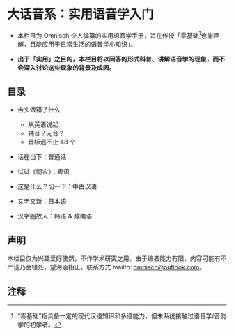 # 大话音系：实用语音学入门

- 本栏目为 Omnisch 个人编纂的实用语音学手册，旨在传授「零基础[^1]也能理解，且能应用于日常生活的语音学小知识」。

- **出于「实用」之目的，本栏目将以问答的形式科普、讲解语音学的现象，而不会深入讨论这些现象的背景及成因。**

## 目录

- 舌头做错了什么
  - 从英语说起
  - 辅音？元音？
  - 音标远不止 48 个

- 话在当下：普通话

- 试试《悯农》：粤语

- 这是什么？切一下：中古汉语

- 又老又新：日本语

- 汉字圈故人：韩语 & 越南语

## 声明

本栏目仅为兴趣爱好使然，不作学术研究之用。由于编者能力有限，内容可能有不严谨乃至错处，望海涵指正，联系方式 mailto: <omnisch@outlook.com>。

## 注释

[^1]: “零基础”指具备一定的现代汉语知识和多语能力，但未系统接触过语音学/音韵学的初学者。
